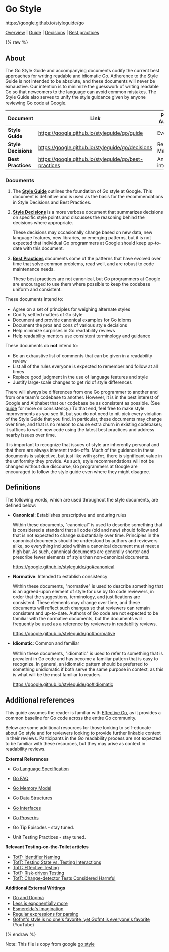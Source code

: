 # Go Style

https://google.github.io/styleguide/go

[Overview](index) | [Guide](guide) | [Decisions](decisions) |
[Best practices](best-practices)

<!--

-->

{% raw %}

<a id="about"></a>

## About

The Go Style Guide and accompanying documents codify the current best approaches
for writing readable and idiomatic Go. Adherence to the Style Guide is not
intended to be absolute, and these documents will never be exhaustive. Our
intention is to minimize the guesswork of writing readable Go so that newcomers
to the language can avoid common mistakes. The Style Guide also serves to unify
the style guidance given by anyone reviewing Go code at Google.

Document            | Link                                                  | Primary Audience    | [Normative] | [Canonical]
------------------- | ----------------------------------------------------- | ------------------- | ----------- | -----------
**Style Guide**     | https://google.github.io/styleguide/go/guide          | Everyone            | Yes         | Yes
**Style Decisions** | https://google.github.io/styleguide/go/decisions      | Readability Mentors | Yes         | No
**Best Practices**  | https://google.github.io/styleguide/go/best-practices | Anyone interested   | No          | No

[Normative]: #normative
[Canonical]: #canonical

<a id="docs"></a>

### Documents

1.  The **[Style Guide](https://google.github.io/styleguide/go/guide)** outlines
    the foundation of Go style at Google. This document is definitive and is
    used as the basis for the recommendations in Style Decisions and Best
    Practices.

1.  **[Style Decisions](https://google.github.io/styleguide/go/decisions)** is a
    more verbose document that summarizes decisions on specific style points and
    discusses the reasoning behind the decisions where appropriate.

    These decisions may occasionally change based on new data, new language
    features, new libraries, or emerging patterns, but it is not expected that
    individual Go programmers at Google should keep up-to-date with this
    document.

1.  **[Best Practices](https://google.github.io/styleguide/go/best-practices)**
    documents some of the patterns that have evolved over time that solve common
    problems, read well, and are robust to code maintenance needs.

    These best practices are not canonical, but Go programmers at Google are
    encouraged to use them where possible to keep the codebase uniform and
    consistent.

These documents intend to:

*   Agree on a set of principles for weighing alternate styles
*   Codify settled matters of Go style
*   Document and provide canonical examples for Go idioms
*   Document the pros and cons of various style decisions
*   Help minimize surprises in Go readability reviews
*   Help readability mentors use consistent terminology and guidance

These documents do **not** intend to:

*   Be an exhaustive list of comments that can be given in a readability review
*   List all of the rules everyone is expected to remember and follow at all
    times
*   Replace good judgment in the use of language features and style
*   Justify large-scale changes to get rid of style differences

There will always be differences from one Go programmer to another and from one
team's codebase to another. However, it is in the best interest of Google and
Alphabet that our codebase be as consistent as possible. (See
[guide](guide#consistency) for more on consistency.) To that end, feel free to
make style improvements as you see fit, but you do not need to nit-pick every
violation of the Style Guide that you find. In particular, these documents may
change over time, and that is no reason to cause extra churn in existing
codebases; it suffices to write new code using the latest best practices and
address nearby issues over time.

It is important to recognize that issues of style are inherently personal and
that there are always inherent trade-offs. Much of the guidance in these
documents is subjective, but just like with `gofmt`, there is significant value
in the uniformity they provide. As such, style recommendations will not be
changed without due discourse, Go programmers at Google are encouraged to follow
the style guide even where they might disagree.

<a id="definitions"></a>

## Definitions

The following words, which are used throughout the style documents, are defined
below:

*   **Canonical**: Establishes prescriptive and enduring rules
    <a id="canonical"></a>

    Within these documents, "canonical" is used to describe something that is
    considered a standard that all code (old and new) should follow and that is
    not expected to change substantially over time. Principles in the canonical
    documents should be understood by authors and reviewers alike, so everything
    included within a canonical document must meet a high bar. As such,
    canonical documents are generally shorter and prescribe fewer elements of
    style than non-canonical documents.

    https://google.github.io/styleguide/go#canonical

*   **Normative**: Intended to establish consistency <a id="normative"></a>

    Within these documents, "normative" is used to describe something that is an
    agreed-upon element of style for use by Go code reviewers, in order that the
    suggestions, terminology, and justifications are consistent. These elements
    may change over time, and these documents will reflect such changes so that
    reviewers can remain consistent and up-to-date. Authors of Go code are not
    expected to be familiar with the normative documents, but the documents will
    frequently be used as a reference by reviewers in readability reviews.

    https://google.github.io/styleguide/go#normative

*   **Idiomatic**: Common and familiar <a id="idiomatic"></a>

    Within these documents, "idiomatic" is used to refer to something that is
    prevalent in Go code and has become a familiar pattern that is easy to
    recognize. In general, an idiomatic pattern should be preferred to something
    unidiomatic if both serve the same purpose in context, as this is what will
    be the most familiar to readers.

    https://google.github.io/styleguide/go#idiomatic

<a id="references"></a>

## Additional references

This guide assumes the reader is familiar with [Effective Go], as it provides a
common baseline for Go code across the entire Go community.

Below are some additional resources for those looking to self-educate about Go
style and for reviewers looking to provide further linkable context in their
reviews. Participants in the Go readability process are not expected to be
familiar with these resources, but they may arise as context in readability
reviews.

[Effective Go]: https://go.dev/doc/effective_go

**External References**

*   [Go Language Specification](https://go.dev/ref/spec)
*   [Go FAQ](https://go.dev/doc/faq)
*   [Go Memory Model](https://go.dev/ref/mem)
*   [Go Data Structures](https://research.swtch.com/godata)
*   [Go Interfaces](https://research.swtch.com/interfaces)
*   [Go Proverbs](https://go-proverbs.github.io/)

*   <a id="gotip"></a> Go Tip Episodes - stay tuned.

*   <a id="unit-testing-practices"></a> Unit Testing Practices - stay tuned.

**Relevant Testing-on-the-Toilet articles**

*   [TotT: Identifier Naming][tott-431]
*   [TotT: Testing State vs. Testing Interactions][tott-281]
*   [TotT: Effective Testing][tott-324]
*   [TotT: Risk-driven Testing][tott-329]
*   [TotT: Change-detector Tests Considered Harmful][tott-350]

[tott-431]: https://testing.googleblog.com/2017/10/code-health-identifiernamingpostforworl.html
[tott-281]: https://testing.googleblog.com/2013/03/testing-on-toilet-testing-state-vs.html
[tott-324]: https://testing.googleblog.com/2014/05/testing-on-toilet-effective-testing.html
[tott-329]: https://testing.googleblog.com/2014/05/testing-on-toilet-risk-driven-testing.html
[tott-350]: https://testing.googleblog.com/2015/01/testing-on-toilet-change-detector-tests.html

**Additional External Writings**

*   [Go and Dogma](https://research.swtch.com/dogma)
*   [Less is exponentially more](https://commandcenter.blogspot.com/2012/06/less-is-exponentially-more.html)
*   [Esmerelda's Imagination](https://commandcenter.blogspot.com/2011/12/esmereldas-imagination.html)
*   [Regular expressions for parsing](https://commandcenter.blogspot.com/2011/08/regular-expressions-in-lexing-and.html)
*   [Gofmt's style is no one's favorite, yet Gofmt is everyone's favorite](https://www.youtube.com/watch?v=PAAkCSZUG1c&t=8m43s)
    (YouTube)

<!--

-->

{% endraw %}

Note: This file is copy from google [go style](https://github.com/google/styleguide/tree/gh-pages/go)